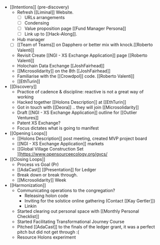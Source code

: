 - [[Intentions]] (pre-discovery)
    - Refresh [[Liminal]] Website. 
        - [ ] URLs arrangements
        - [ ] Condensing
        - [ ] Value proposition page [[Fund Manager Persona]] 
        - [ ] Link up to [[Hack-Along]].
    - Hub manager
    - [ ] [[Team of Teams]] on Dapphero or better mix with knock.[[Roberto Valenti]]
    - Revisit Create [[NGI - XS Exchange Application]] page [[Roberto Valenti]]
    - Holochain Data Exchange [[JoshFairhead]]
    - [[Microsolidarity]] on the 8th [[JoshFairhead]]
    - Familiarise with the [[Crowdpol]] code. [[Roberto Valenti]]
    - [[EthTurin]] 
- [[Discovery]]
    - Practice of cadence & discipline: reactive is not a great way of working
    - Hacked together [[Holons Description]] at [[EthTurin]]
    - Got in touch with [[Deora]] .. they will join [[Microsolidarity]]
    - Draft [[NGI - XS Exchange Application]] outline for [[Outlier Ventures]]
    - Patent XS Exchange?
    - Focus dictates what is going to manifest
- [[Opening Loops]]
    - [[Holons Description]] post meeting, created MVP project board
    -  [[NGI - XS Exchange Application]] markets
    - [[Global Village Construction Set ]]https://www.opensourceecology.org/gvcs/
- [[Closing Loops]]
    - Process vs Goal (Pr)
    - [[AdaCast]] [[Presentation]]  for Ledger
    - Break down or break through.
    - [[Microsolidarity]] Week
- [[Harmonization]]
    - Communicating operations to the congregation?
        - Releasing holon code
        - Inviting for the solstice online gathering (Contact [[Kay Gertler]])
        - Linkin
    - Started clearing out personal space with [[Monthly Personal Checklist]] 
    - Started Facilitating Transformational Journey Course
    - Pitched [[AdaCast]] to the finals of the ledger grant, it was a perfect pitch but did not get through :(
    - Resource Holons experiment
